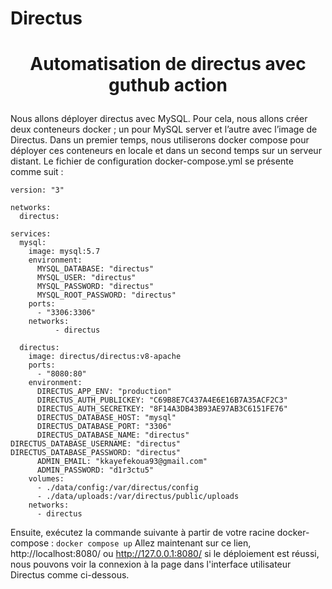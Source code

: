 # Directus

# <p align="center">Automatisation de directus avec guthub action</p>
    
Nous allons déployer directus avec MySQL. Pour cela, nous allons créer deux conteneurs docker ; un pour MySQL server et l’autre avec l’image de Directus. Dans un premier temps, nous utiliserons docker compose pour déployer ces conteneurs en locale et dans un second temps sur un serveur distant.
Le fichier de configuration docker-compose.yml se présente comme suit :
```
version: "3"

networks:
  directus:

services:
  mysql:
    image: mysql:5.7
    environment:
      MYSQL_DATABASE: "directus"
      MYSQL_USER: "directus"
      MYSQL_PASSWORD: "directus"
      MYSQL_ROOT_PASSWORD: "directus"
    ports:
      - "3306:3306"
    networks:
          - directus

  directus:
    image: directus/directus:v8-apache
    ports:
      - "8080:80"
    environment:
      DIRECTUS_APP_ENV: "production"
      DIRECTUS_AUTH_PUBLICKEY: "C69B8E7C437A4E6E16B7A35ACF2C3"
      DIRECTUS_AUTH_SECRETKEY: "8F14A3DB43B93AE97AB3C6151FE76"
      DIRECTUS_DATABASE_HOST: "mysql"
      DIRECTUS_DATABASE_PORT: "3306"
      DIRECTUS_DATABASE_NAME: "directus"      DIRECTUS_DATABASE_USERNAME: "directus"      DIRECTUS_DATABASE_PASSWORD: "directus"
      ADMIN_EMAIL: "kkayefekoua93@gmail.com"
      ADMIN_PASSWORD: "d1r3ctu5"
    volumes:
      - ./data/config:/var/directus/config
      - ./data/uploads:/var/directus/public/uploads 
    networks:
      - directus
 ```
 Ensuite, exécutez la commande suivante à partir de votre racine docker-compose :
 ``docker compose up``
 Allez maintenant sur ce lien, http://localhost:8080/ ou http://127.0.0.1:8080/  si le déploiement est réussi, nous pouvons voir la connexion à la page dans l'interface utilisateur Directus comme ci-dessous.